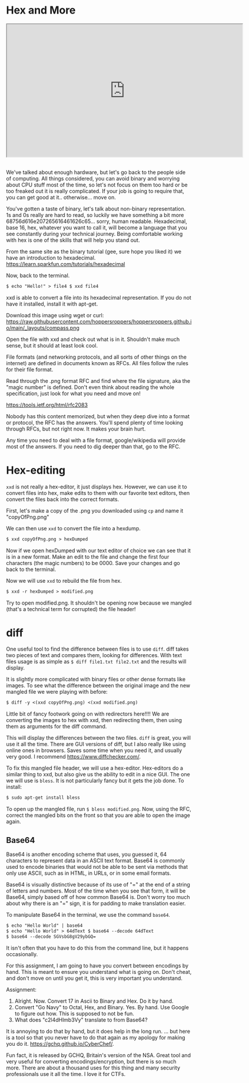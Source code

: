# Hex and More

<iframe allowfullscreen class="fr-draggable" height="360" src="https://www.youtube.com/embed/DWge4-gMdLk?wmode=opaque" width="640"></iframe> 

We've talked about enough hardware, but let's go back to the people side
of computing. All things considered, you can avoid binary and worrying
about CPU stuff most of the time, so let's not focus on them too hard or
be too freaked out it is really complicated. If your job is going to
require that, you can get good at it.. otherwise... move on.

You've gotten a taste of binary, let's talk about non-binary
representation. 1s and 0s really are hard to read, so luckily we have
something a bit more 68756d616e207265616461626c65... sorry, human
readable. Hexadecimal, base 16, hex, whatever you want to call it, will
become a language that you see constantly during your technical journey.
Being comfortable working with hex is one of the skills that will help
you stand out.

From the same site as the binary tutorial (gee, sure hope you liked it)
we have an introduction to hexadecimal.
<a href="https://learn.sparkfun.com/tutorials/hexadecimal"
rel="noopener"
target="_blank">https://learn.sparkfun.com/tutorials/hexadecimal</a>

Now, back to the terminal.

``` default
$ echo "Hello!" > file4 $ xxd file4
```

xxd is able to convert a file into its hexadecimal representation. If
you do not have it installed, install it with apt-get.

Download this image using wget or curl: <a
href="https://raw.githubusercontent.com/hoppersroppers/hoppersroppers.github.io/main/_layouts/compass.png"
rel="noopener"
target="_blank">https://raw.githubusercontent.com/hoppersroppers/hoppersroppers.github.io/main/_layouts/compass.png</a>

Open the file with xxd and check out what is in it. Shouldn't make much
sense, but it should at least look cool.

File formats (and networking protocols, and all sorts of other things on
the internet) are defined in documents known as RFCs. All files follow
the rules for their file format.

Read through the .png format RFC and find where the file signature, aka
the "magic number" is defined. Don't even think about reading the whole
specification, just look for what you need and move on!

<a href="https://tools.ietf.org/html/rfc2083" rel="noopener"
target="_blank">https://tools.ietf.org/html/rfc2083</a>

Nobody has this content memorized, but when they deep dive into a format
or protocol, the RFC has the answers. You'll spend plenty of time
looking through RFCs, but not right now. It makes your brain hurt.

Any time you need to deal with a file format, google/wikipedia will
provide most of the answers. If you need to dig deeper than that, go to
the RFC.

# Hex-editing

`xxd` is not really a hex-editor, it just displays hex. However, we can
use it to convert files into hex, make edits to them with our favorite
text editors, then convert the files back into the correct formats.

First, let's make a copy of the .png you downloaded using `cp` and name
it "copyOfPng.png"

We can then use `xxd` to convert the file into a hexdump.

``` default
$ xxd copyOfPng.png > hexDumped
```

Now if we open hexDumped with our text editor of choice we can see that
it is in a new format. Make an edit to the file and change the first
four characters (the magic numbers) to be 0000. Save your changes and go
back to the terminal.

Now we will use `xxd` to rebuild the file from hex.

``` default
$ xxd -r hexDumped > modified.png
```

Try to open modified.png. It shouldn't be opening now because we mangled
(that's a technical term for corrupted) the file header!

# diff

One useful tool to find the difference between files is to use `diff`.
diff takes two pieces of text and compares them, looking for
differences. With text files usage is as simple as
`$ diff file1.txt file2.txt` and the results will display.

It is slightly more complicated with binary files or other dense formats
like images. To see what the difference between the original image and
the new mangled file we were playing with before:

``` default
$ diff -y <(xxd copyOfPng.png) <(xxd modified.png)  
```

Little bit of fancy footwork going on with redirectors here!!!! We are
converting the images to hex with xxd, then redirecting them, then using
them as arguments for the diff command.

This will display the differences between the two files. `diff` is
great, you will use it all the time. There are GUI versions of diff, but
I also really like using online ones in browsers. Saves some time when
you need it, and usually very good. I recommend
<a href="https://www.diffchecker.com/" rel="noopener"
target="_blank">https://www.diffchecker.com/</a>.

To fix this mangled file header, we will use a hex-editor. Hex-editors
do a similar thing to xxd, but also give us the ability to edit in a
nice GUI. The one we will use is `bless`. It is not particularly fancy
but it gets the job done. To install:

``` default
$ sudo apt-get install bless
```

To open up the mangled file, run `$ bless modified.png`. Now, using the
RFC, correct the mangled bits on the front so that you are able to open
the image again.

## Base64

Base64 is another encoding scheme that uses, you guessed it, 64
characters to represent data in an ASCII text format. Base64 is commonly
used to encode binaries that would not be able to be sent via methods
that only use ASCII, such as in HTML, in URLs, or in some email formats.

Base64 is visually distinctive because of its use of "=" at the end of a
string of letters and numbers. Most of the time when you see that form,
it will be Base64, simply based off of how common Base64 is. Don't worry
too much about why there is an "=" sign, it is for padding to make
translation easier.

To manipulate Base64 in the terminal, we use the command `base64`.

``` default
$ echo "Hello World" | base64 
$ echo "Hello World" > 64dText $ base64 --decode 64dText 
$ base64 --decode SGVsbG8gV29ybGQ=
```

It isn't often that you have to do this from the command line, but it
happens occasionally.

For this assignment, I am going to have you convert between encodings by
hand. This is meant to ensure you understand what is going on. Don't
cheat, and don't move on until you get it, this is very important you
understand.

Assignment:

1.  Alright. Now. Convert 17 in Ascii to Binary and Hex. Do it by hand.
2.  Convert "Go Navy" to Octal, Hex, and Binary. Yes. By hand. Use
    Google to figure out how. This is supposed to not be fun.
3.  What does "c2l4dHlmb3Vy" translate to from Base64?

It is annoying to do that by hand, but it does help in the long run. ...
but here is a tool so that you never have to do that again as my apology
for making you do it.
<a href="https://gchq.github.io/CyberChef/" rel="noopener"
target="_blank">https://gchq.github.io/CyberChef/</a>.

Fun fact, it is released by GCHQ, Britain's version of the NSA. Great
tool and very useful for converting encodings/encryption, but there is
so much more. There are about a thousand uses for this thing and many
security professionals use it all the time. I love it for CTFs.
